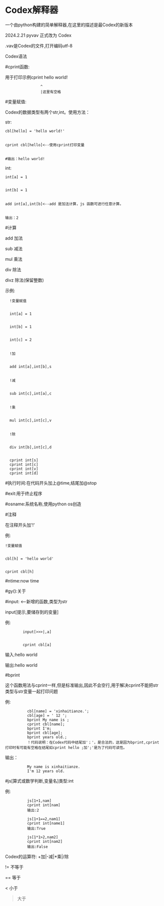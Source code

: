 # Codex解释器
一个由python构建的简单解释器,在这里的描述是最Codex的新版本


2024.2.21 pyvav 正式改为 Codex


.vav是Codex的文件,打开编码utf-8


Codex语法

#cprint函数:


  用于打印示例cprint hello world!
  
                    ^
                    |这里有空格

#变量赋值:


  Codex的数据类型有两个str,int。使用方法：

  
  str:

  
    cbl[hello] = 'hello world!'

    
    cprint cbl[hello]<--使用cprint打印变量

    
    #输出：hello world!

    
  int:

  
    int[a] = 1

    
    int[b] = 1

    
    add int[a],int[b]<--add 是加法计算，js 函数可进行任意计算。

    
    输出：2

    

#计算


  add 加法

  
  sub 减法

  
  mul 乘法

  
  div 除法

  
  divz 除法(保留整数)

  
  示例:

  
      !变量赋值

      
      int[a] = 1

      
      int[b] = 1

      
      int[c] = 2

      
      !加

      
      add int[a],int[b],s

      
      !减

      
      sub int[c],int[a],c

      
      !乘

      
      mul int[c],int[c],v

      
      !除

      
      div int[b],int[c],d

      
      cprint int[s]
      cprint int[c]
      cprint int[v]
      cprint int[d]
      

#执行时间:在代码开头加上@time,结尾加@stop



  

#exit:用于终止程序

  



#osname:系统名称,使用python os创造

  

#注释


  在注释开头加'!'

  
  例:

  
    !变量赋值

    
    cbl[h] = 'hello world'

    
    cprint cbl[h]



    
#ntime:now time



  
#gy():关于



#input: <--新增的函数,类型为str


input[提示,要储存到的变量]

        
例:

        
            input[>>>|,a]

            
            cprint cbl[a]

            
输入:hello world

            
输出:hello world




#bprint


这个函数用法与cprint一样,但是标准输出,因此不会空行,用于解决cprint不能把str类型与str变量一起打印问题


例:


              cbl[name] = 'xinhaitianze.';
              cbl[age] = ' 12 ';
              bprint My name is ;
              cprint cbl[name];
              bprint I'm;
              bprint cbl[age];
              bprint years old.;
              ！代码说明：在Codex代码中结尾加'；'，是合法的，这是因为bprint,cprint打印时有可能有空格在结尾如cprint hello ;加';'是为了代码可读性。

    
输出：


              My name is xinhaitianze.
              I'm 12 years old.


#js[算式或数学判断,变量名]类型:int


例:


              js[1+1,nam]
              cprint int[nam]
              输出:2

              js[1+1==2,nam1]
              cprint int[name1]
              输出:True

              js[1*1>2,nam2]
              cprint int[nam2]
              输出:False

              
Codex的运算符: +加|-减|*乘|/除


!= 不等于


== 等于


< 小于


> 大于
